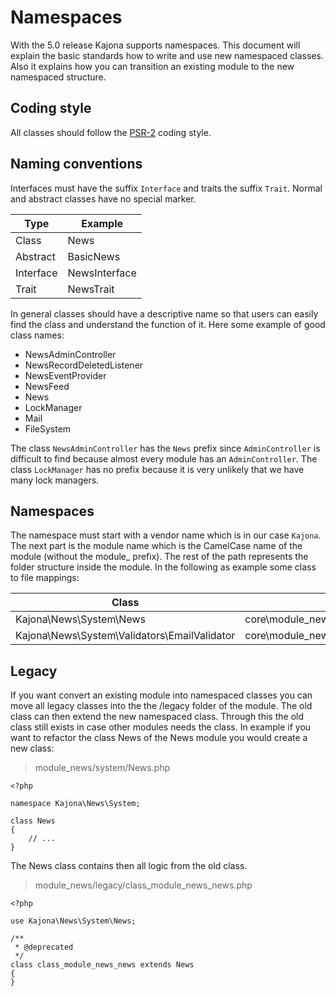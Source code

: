 # Namespaces

With the 5.0 release Kajona supports namespaces. This document will explain the basic standards how to write and use new 
namespaced classes. Also it explains how you can transition an existing module to the new namespaced structure.

## Coding style

All classes should follow the [PSR-2] coding style.

## Naming conventions

Interfaces must have the suffix `Interface` and traits the suffix `Trait`. Normal and abstract classes have no special 
marker.

| Type      | Example       |
|-----------|---------------|
| Class     | News          |
| Abstract  | BasicNews     |
| Interface | NewsInterface |
| Trait     | NewsTrait     |

In general classes should have a descriptive name so that users can easily find the class and understand the function of 
it. Here some example of good class names:

- NewsAdminController
- NewsRecordDeletedListener
- NewsEventProvider
- NewsFeed
- News
- LockManager
- Mail
- FileSystem

The class `NewsAdminController` has the `News` prefix since `AdminController` is difficult to find because almost every 
module has an `AdminController`. The class `LockManager` has no prefix because it is very unlikely that we have many 
lock managers.

## Namespaces

The namespace must start with a vendor name which is in our case `Kajona`. The next part is the module name which is the
CamelCase name of the module (without the module_ prefix). The rest of the path represents the folder structure inside 
the module. In the following as example some class to file mappings:

| Class     | File          |
|-----------|---------------|
| Kajona\News\System\News   | core\module_news\system\News.php |
| Kajona\News\System\Validators\EmailValidator | core\module_news\system\Validators\EmailValidator.php |

## Legacy

If you want convert an existing module into namespaced classes you can move all legacy classes into the the /legacy 
folder of the module. The old class can then extend the new namespaced class. Through this the old class still exists in 
case other modules needs the class. In example if you want to refactor the class News of the News module you would 
create a new class:

> module_news/system/News.php

    <?php
    
    namespace Kajona\News\System;
    
    class News
    {
        // ...
    }

The News class contains then all logic from the old class.

> module_news/legacy/class_module_news_news.php
    
    <?php
    
    use Kajona\News\System\News;
    
    /**
     * @deprecated 
     */
    class class_module_news_news extends News
    {
    }


[PSR-2]: https://github.com/php-fig/fig-standards/blob/master/accepted/PSR-2-coding-style-guide.md

